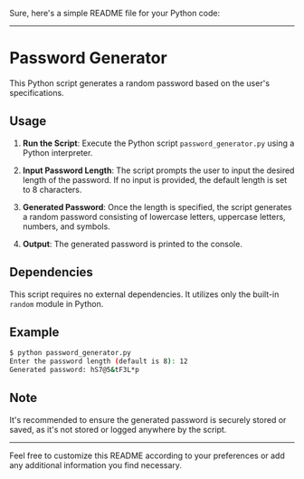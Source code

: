 Sure, here's a simple README file for your Python code:

---

# Password Generator

This Python script generates a random password based on the user's specifications.

## Usage

1. **Run the Script**: Execute the Python script `password_generator.py` using a Python interpreter.

2. **Input Password Length**: The script prompts the user to input the desired length of the password. If no input is provided, the default length is set to 8 characters.

3. **Generated Password**: Once the length is specified, the script generates a random password consisting of lowercase letters, uppercase letters, numbers, and symbols.

4. **Output**: The generated password is printed to the console.

## Dependencies

This script requires no external dependencies. It utilizes only the built-in `random` module in Python.

## Example

```bash
$ python password_generator.py
Enter the password length (default is 8): 12
Generated password: hS7@5&tF3L*p
```

## Note

It's recommended to ensure the generated password is securely stored or saved, as it's not stored or logged anywhere by the script.

---

Feel free to customize this README according to your preferences or add any additional information you find necessary.
